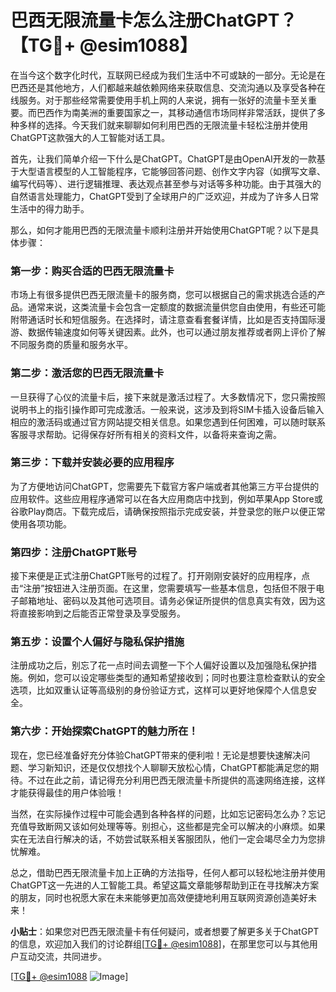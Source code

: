 # 巴西无限流量卡怎么注册ChatGPT？【TG💪+ @esim1088】

在当今这个数字化时代，互联网已经成为我们生活中不可或缺的一部分。无论是在巴西还是其他地方，人们都越来越依赖网络来获取信息、交流沟通以及享受各种在线服务。对于那些经常需要使用手机上网的人来说，拥有一张好的流量卡至关重要。而巴西作为南美洲的重要国家之一，其移动通信市场同样非常活跃，提供了多种多样的选择。今天我们就来聊聊如何利用巴西的无限流量卡轻松注册并使用ChatGPT这款强大的人工智能对话工具。

首先，让我们简单介绍一下什么是ChatGPT。ChatGPT是由OpenAI开发的一款基于大型语言模型的人工智能程序，它能够回答问题、创作文字内容（如撰写文章、编写代码等）、进行逻辑推理、表达观点甚至参与对话等多种功能。由于其强大的自然语言处理能力，ChatGPT受到了全球用户的广泛欢迎，并成为了许多人日常生活中的得力助手。

那么，如何才能用巴西的无限流量卡顺利注册并开始使用ChatGPT呢？以下是具体步骤：

### 第一步：购买合适的巴西无限流量卡

市场上有很多提供巴西无限流量卡的服务商，您可以根据自己的需求挑选合适的产品。通常来说，这类流量卡会包含一定额度的数据流量供您自由使用，有些还可能附带通话时长和短信服务。在选择时，请注意查看套餐详情，比如是否支持国际漫游、数据传输速度如何等关键因素。此外，也可以通过朋友推荐或者网上评价了解不同服务商的质量和服务水平。

### 第二步：激活您的巴西无限流量卡

一旦获得了心仪的流量卡后，接下来就是激活过程了。大多数情况下，您只需按照说明书上的指引操作即可完成激活。一般来说，这涉及到将SIM卡插入设备后输入相应的激活码或通过官方网站提交相关信息。如果您遇到任何困难，可以随时联系客服寻求帮助。记得保存好所有相关的资料文件，以备将来查询之需。

### 第三步：下载并安装必要的应用程序

为了方便地访问ChatGPT，您需要先下载官方客户端或者其他第三方平台提供的应用软件。这些应用程序通常可以在各大应用商店中找到，例如苹果App Store或谷歌Play商店。下载完成后，请确保按照指示完成安装，并登录您的账户以便正常使用各项功能。

### 第四步：注册ChatGPT账号

接下来便是正式注册ChatGPT账号的过程了。打开刚刚安装好的应用程序，点击“注册”按钮进入注册页面。在这里，您需要填写一些基本信息，包括但不限于电子邮箱地址、密码以及其他可选项目。请务必保证所提供的信息真实有效，因为这将直接影响到之后能否正常登录及享受服务。

### 第五步：设置个人偏好与隐私保护措施

注册成功之后，别忘了花一点时间去调整一下个人偏好设置以及加强隐私保护措施。例如，您可以设定哪些类型的通知希望接收到；同时也要注意检查默认的安全选项，比如双重认证等高级别的身份验证方式，这样可以更好地保障个人信息安全。

### 第六步：开始探索ChatGPT的魅力所在！

现在，您已经准备好充分体验ChatGPT带来的便利啦！无论是想要快速解决问题、学习新知识，还是仅仅想找个人聊聊天放松心情，ChatGPT都能满足您的期待。不过在此之前，请记得充分利用巴西无限流量卡所提供的高速网络连接，这样才能获得最佳的用户体验哦！

当然，在实际操作过程中可能会遇到各种各样的问题，比如忘记密码怎么办？忘记充值导致断网又该如何处理等等。别担心，这些都是完全可以解决的小麻烦。如果实在无法自行解决的话，不妨尝试联系相关客服团队，他们一定会竭尽全力为您排忧解难。

总之，借助巴西无限流量卡加上正确的方法指导，任何人都可以轻松地注册并使用ChatGPT这一先进的人工智能工具。希望这篇文章能够帮助到正在寻找解决方案的朋友，同时也祝愿大家在未来能够更加高效便捷地利用互联网资源创造美好未来！

**小贴士**：如果您对巴西无限流量卡有任何疑问，或者想要了解更多关于ChatGPT的信息，欢迎加入我们的讨论群组[[TG💪+ @esim1088](https://t.me/s/esim1088)]，在那里您可以与其他用户互动交流，共同进步。

[[TG💪+ @esim1088](https://t.me/s/esim1088) ![Image](https://i.postimg.cc/4NQfJmqS/Snipaste-2025-05-13-00-14-12.png)]